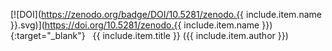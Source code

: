 [![DOI](https://zenodo.org/badge/DOI/10.5281/zenodo.{{ include.item.name }}.svg)](https://doi.org/10.5281/zenodo.{{ include.item.name }}){:target="_blank"}&nbsp; &nbsp;{{ include.item.title }} ({{ include.item.author }})
